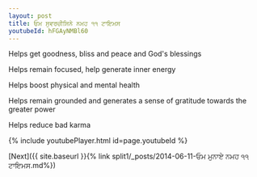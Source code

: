 ```yaml
---
layout: post
title: ਓਮ ਸੁਵਰਚੀਸਿਨੇ ਨਮਹ ੧੧ ਟਾਇਮਸ
youtubeId: hFGAyNMBl60
---
```

 
 
Helps get goodness, bliss and peace and God's blessings
 
Helps remain focused, help generate inner energy 
 
Helps boost physical and mental health 
 
Helps remain grounded and generates a sense of gratitude towards the greater power 
 
Helps reduce bad karma
 
 
 
 


{% include youtubePlayer.html id=page.youtubeId %}
 
[Next]({{ site.baseurl }}{% link  split1/_posts/2014-06-11-ਓਮ ਮੁਨਾਏ ਨਮਹ ੧੧ ਟਾਇਮਸ.md%})
 
